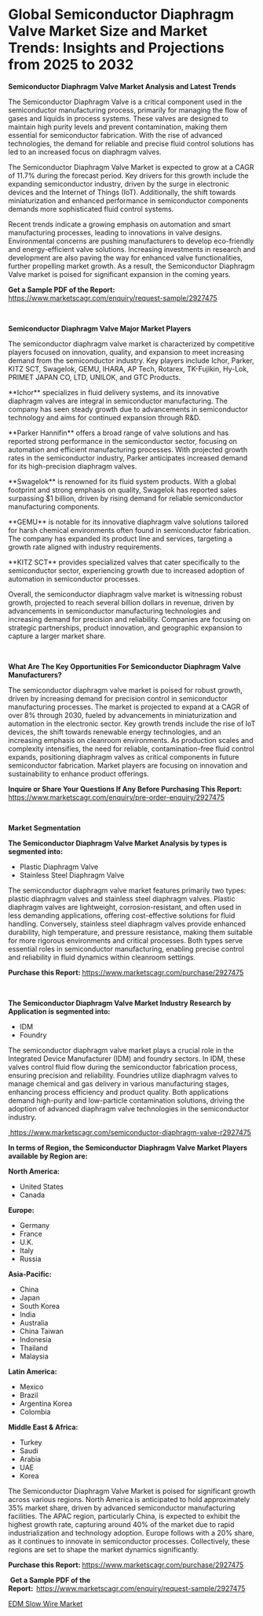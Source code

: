 <p><h1>Global Semiconductor Diaphragm Valve Market Size and Market Trends: Insights and Projections from 2025 to 2032</h1></p><p><strong>Semiconductor Diaphragm Valve Market Analysis and Latest Trends</strong></p>
<p><p>The Semiconductor Diaphragm Valve is a critical component used in the semiconductor manufacturing process, primarily for managing the flow of gases and liquids in process systems. These valves are designed to maintain high purity levels and prevent contamination, making them essential for semiconductor fabrication. With the rise of advanced technologies, the demand for reliable and precise fluid control solutions has led to an increased focus on diaphragm valves.</p><p>The Semiconductor Diaphragm Valve Market is expected to grow at a CAGR of 11.7% during the forecast period. Key drivers for this growth include the expanding semiconductor industry, driven by the surge in electronic devices and the Internet of Things (IoT). Additionally, the shift towards miniaturization and enhanced performance in semiconductor components demands more sophisticated fluid control systems. </p><p>Recent trends indicate a growing emphasis on automation and smart manufacturing processes, leading to innovations in valve designs. Environmental concerns are pushing manufacturers to develop eco-friendly and energy-efficient valve solutions. Increasing investments in research and development are also paving the way for enhanced valve functionalities, further propelling market growth. As a result, the Semiconductor Diaphragm Valve market is poised for significant expansion in the coming years.</p></p>
<p><strong>Get a Sample PDF of the Report:&nbsp;</strong> <a href="https://www.marketscagr.com/enquiry/request-sample/2927475?utm_campaign=2866&utm_medium=2&utm_source=Github&utm_content=ia&utm_term=12032025&utm_id=semiconductor-diaphragm-valve">https://www.marketscagr.com/enquiry/request-sample/2927475</a></p>
<p>&nbsp;</p>
<p><strong>Semiconductor Diaphragm Valve Major Market Players</strong></p>
<p><p>The semiconductor diaphragm valve market is characterized by competitive players focused on innovation, quality, and expansion to meet increasing demand from the semiconductor industry. Key players include Ichor, Parker, KITZ SCT, Swagelok, GEMU, IHARA, AP Tech, Rotarex, TK-Fujikin, Hy-Lok, PRIMET JAPAN CO, LTD, UNILOK, and GTC Products. </p><p>**Ichor** specializes in fluid delivery systems, and its innovative diaphragm valves are integral in semiconductor manufacturing. The company has seen steady growth due to advancements in semiconductor technology and aims for continued expansion through R&D.</p><p>**Parker Hannifin** offers a broad range of valve solutions and has reported strong performance in the semiconductor sector, focusing on automation and efficient manufacturing processes. With projected growth rates in the semiconductor industry, Parker anticipates increased demand for its high-precision diaphragm valves.</p><p>**Swagelok** is renowned for its fluid system products. With a global footprint and strong emphasis on quality, Swagelok has reported sales surpassing $1 billion, driven by rising demand for reliable semiconductor manufacturing components.</p><p>**GEMU** is notable for its innovative diaphragm valve solutions tailored for harsh chemical environments often found in semiconductor fabrication. The company has expanded its product line and services, targeting a growth rate aligned with industry requirements.</p><p>**KITZ SCT** provides specialized valves that cater specifically to the semiconductor sector, experiencing growth due to increased adoption of automation in semiconductor processes.</p><p>Overall, the semiconductor diaphragm valve market is witnessing robust growth, projected to reach several billion dollars in revenue, driven by advancements in semiconductor manufacturing technologies and increasing demand for precision and reliability. Companies are focusing on strategic partnerships, product innovation, and geographic expansion to capture a larger market share.</p></p>
<p>&nbsp;</p>
<p><strong>What Are The Key Opportunities For Semiconductor Diaphragm Valve Manufacturers?</strong></p>
<p><p>The semiconductor diaphragm valve market is poised for robust growth, driven by increasing demand for precision control in semiconductor manufacturing processes. The market is projected to expand at a CAGR of over 8% through 2030, fueled by advancements in miniaturization and automation in the electronic sector. Key growth trends include the rise of IoT devices, the shift towards renewable energy technologies, and an increasing emphasis on cleanroom environments. As production scales and complexity intensifies, the need for reliable, contamination-free fluid control expands, positioning diaphragm valves as critical components in future semiconductor fabrication. Market players are focusing on innovation and sustainability to enhance product offerings.</p></p>
<p><strong>Inquire or Share Your Questions If Any Before Purchasing This Report:</strong> <a href="https://www.marketscagr.com/enquiry/pre-order-enquiry/2927475?utm_campaign=2866&utm_medium=2&utm_source=Github&utm_content=ia&utm_term=12032025&utm_id=semiconductor-diaphragm-valve">https://www.marketscagr.com/enquiry/pre-order-enquiry/2927475</a></p>
<p>&nbsp;</p>
<p><strong>Market Segmentation</strong></p>
<p><strong>The Semiconductor Diaphragm Valve Market Analysis by types is segmented into:</strong></p>
<p><ul><li>Plastic Diaphragm Valve</li><li>Stainless Steel Diaphragm Valve</li></ul></p>
<p><p>The semiconductor diaphragm valve market features primarily two types: plastic diaphragm valves and stainless steel diaphragm valves. Plastic diaphragm valves are lightweight, corrosion-resistant, and often used in less demanding applications, offering cost-effective solutions for fluid handling. Conversely, stainless steel diaphragm valves provide enhanced durability, high temperature, and pressure resistance, making them suitable for more rigorous environments and critical processes. Both types serve essential roles in semiconductor manufacturing, enabling precise control and reliability in fluid dynamics within cleanroom settings.</p></p>
<p><strong>Purchase this Report:&nbsp;</strong><a href="https://www.marketscagr.com/purchase/2927475?utm_campaign=2866&utm_medium=2&utm_source=Github&utm_content=ia&utm_term=12032025&utm_id=semiconductor-diaphragm-valve">https://www.marketscagr.com/purchase/2927475</a></p>
<p>&nbsp;</p>
<p><strong>The Semiconductor Diaphragm Valve Market Industry Research by Application is segmented into:</strong></p>
<p><ul><li>IDM</li><li>Foundry</li></ul></p>
<p><p>The semiconductor diaphragm valve market plays a crucial role in the Integrated Device Manufacturer (IDM) and foundry sectors. In IDM, these valves control fluid flow during the semiconductor fabrication process, ensuring precision and reliability. Foundries utilize diaphragm valves to manage chemical and gas delivery in various manufacturing stages, enhancing process efficiency and product quality. Both applications demand high-purity and low-particle contamination solutions, driving the adoption of advanced diaphragm valve technologies in the semiconductor industry.</p></p>
<p><a href="https://www.marketscagr.com/semiconductor-diaphragm-valve-r2927475?utm_campaign=2866&utm_medium=2&utm_source=Github&utm_content=ia&utm_term=12032025&utm_id=semiconductor-diaphragm-valve">&nbsp;https://www.marketscagr.com/semiconductor-diaphragm-valve-r2927475</a></p>
<p><strong>In terms of Region, the Semiconductor Diaphragm Valve Market Players available by Region are:</strong></p>
<p>
    <p> <strong> North America: </strong>
        <ul>
            <li>United States</li>
            <li>Canada</li>
        </ul>
        </p> 
    <p> <strong> Europe: </strong>
        <ul>
            <li>Germany</li>
            <li>France</li>
            <li>U.K.</li>
            <li>Italy</li>
            <li>Russia</li>
        </ul>
        </p> 
    <p> <strong> Asia-Pacific: </strong>
        <ul>
            <li>China</li>
            <li>Japan</li>
            <li>South Korea</li>
            <li>India</li>
            <li>Australia</li>
            <li>China Taiwan</li>
            <li>Indonesia</li>
            <li>Thailand</li>
            <li>Malaysia</li>
        </ul>
        </p> 
    <p> <strong> Latin America: </strong>
        <ul>
            <li>Mexico</li>
            <li>Brazil</li>
            <li>Argentina Korea</li>
            <li>Colombia</li>
        </ul>
        </p> 
    <p> <strong> Middle East & Africa: </strong>
        <ul>
            <li>Turkey</li>
            <li>Saudi</li>
            <li>Arabia</li>
            <li>UAE</li>
            <li>Korea</li>
        </ul>
    </p>
    </p>
<p><p>The Semiconductor Diaphragm Valve Market is poised for significant growth across various regions. North America is anticipated to hold approximately 35% market share, driven by advanced semiconductor manufacturing facilities. The APAC region, particularly China, is expected to exhibit the highest growth rate, capturing around 40% of the market due to rapid industrialization and technology adoption. Europe follows with a 20% share, as it continues to innovate in semiconductor processes. Collectively, these regions are set to shape the market dynamics significantly.</p></p>
<p><strong>Purchase this Report: </strong><a href="https://www.marketscagr.com/purchase/2927475?utm_campaign=2866&utm_medium=2&utm_source=Github&utm_content=ia&utm_term=12032025&utm_id=semiconductor-diaphragm-valve">https://www.marketscagr.com/purchase/2927475</a></p>
<p>&nbsp;<strong>Get a Sample PDF of the Report:&nbsp;&nbsp;</strong><a href="https://www.marketscagr.com/enquiry/request-sample/2927475?utm_campaign=2866&utm_medium=2&utm_source=Github&utm_content=ia&utm_term=12032025&utm_id=semiconductor-diaphragm-valve">https://www.marketscagr.com/enquiry/request-sample/2927475</a></p>
<p><strong></strong></p>
<p><p><a href="https://github.com/birbamanan03/Market-Research-Report-List-1/blob/main/edm-slow-wire-market.md?utm_campaign=2866&utm_medium=2&utm_source=Github&utm_content=ia&utm_term=12032025&utm_id=semiconductor-diaphragm-valve">EDM Slow Wire Market</a></p></p>